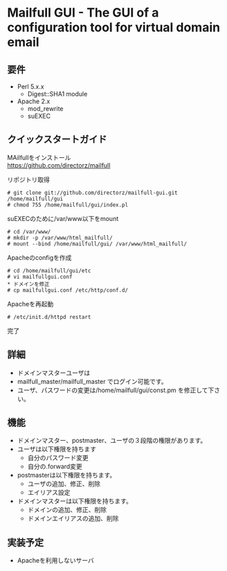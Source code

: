 Mailfull GUI - The GUI of a configuration tool for virtual domain email 
========================================================

要件
----

  * Perl 5.x.x
    * Digest::SHA1 module
  * Apache 2.x
    * mod_rewrite
    * suEXEC

クイックスタートガイド
----------------------

  MAilfullをインストール  
<https://github.com/directorz/mailfull>
  
  リポジトリ取得

    # git clone git://github.com/directorz/mailfull-gui.git /home/mailfull/gui
    # chmod 755 /home/mailfull/gui/index.pl

  suEXECのために/var/www以下をmount
    
    # cd /var/www/
    # mkdir -p /var/www/html_mailfull/
    # mount --bind /home/mailfull/gui/ /var/www/html_mailfull/

  Apacheのconfigを作成

    # cd /home/mailfull/gui/etc
    # vi mailfullgui.conf
    * ドメインを修正
    # cp mailfullgui.conf /etc/http/conf.d/

  Apacheを再起動

    # /etc/init.d/httpd restart

  完了

詳細
----

  * ドメインマスターユーザは
  *  mailfull_master/mailfull_master でログイン可能です。
  * ユーザ、パスワードの変更は/home/mailfull/gui/const.pm を修正して下さい。

機能
----

  * ドメインマスター、postmaster、ユーザの３段階の権限があります。
  * ユーザは以下権限を持ちます
    * 自分のパスワード変更
    * 自分の.forward変更
  * postmasterは以下権限を持ちます。
    * ユーザの追加、修正、削除
    * エイリアス設定
  * ドメインマスターは以下権限を持ちます。
    * ドメインの追加、修正、削除
    * ドメインエイリアスの追加、削除

実装予定
--------

  * Apacheを利用しないサーバ
  

